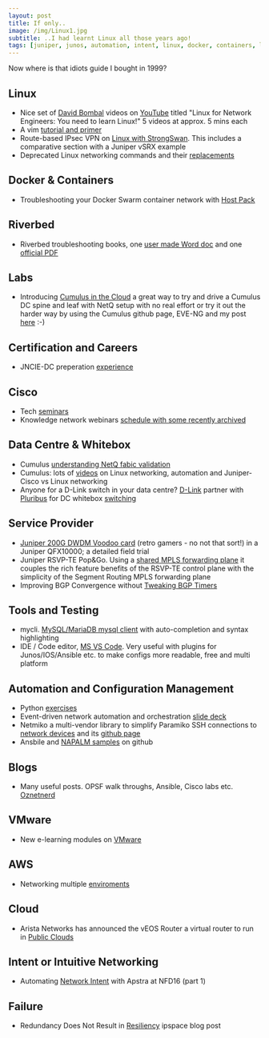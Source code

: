 ```yaml
---
layout: post
title: If only..
image: /img/Linux1.jpg
subtitle: ..I had learnt Linux all those years ago!
tags: [juniper, junos, automation, intent, linux, docker, containers, labs, eve-ng, vmware, whitebox, cumulus, cisco, careers, certification, data centre]
---
```

Now where is that idiots guide I bought in 1999?

## Linux

* Nice set of [David Bombal](https://www.youtube.com/user/ConfigTerm/) videos on [YouTube](https://www.youtube.com/playlist?list=PLmfrXta5iRNrIjMcZHllB2ytVGyuKJOnb) titled "Linux for Network Engineers: You need to learn Linux!" 5 videos at approx. 5 mins each
* A vim [tutorial and primer](https://danielmiessler.com/study/vim/)
* Route-based IPsec VPN on [Linux with StrongSwan](https://vincent.bernat.im/en/blog/2017-route-based-vpn). This includes a comparative section with a Juniper vSRX example
* Deprecated Linux networking commands and their [replacements](https://dougvitale.wordpress.com/2011/12/21/deprecated-linux-networking-commands-and-their-replacements/)

## Docker & Containers

* Troubleshooting your Docker Swarm container network with [Host Pack](https://cumulusnetworks.com/blog/troubleshooting-docker-swarm-netq/)

## Riverbed

* Riverbed troubleshooting books, one [user made Word doc](https://splash.riverbed.com/servlet/JiveServlet/download/22746-6751/Troubleshooting%20Riverbed%20WAN%20optimization.doc) and one [official PDF](https://supportkb.riverbed.com/resources/sites/SUPPORT/content/live/SOLUTIONS/24000/S24051/en_US/book-external.pdf)

## Labs

* Introducing [Cumulus in the Cloud](https://cumulusnetworks.com/blog/cumulus-in-the-cloud/) a great way to try and drive a Cumulus DC spine and leaf with NetQ setup with no real effort or try it out the harder way by using the Cumulus github page, EVE-NG and my post [here](https://sipart.github.io/2017-09-12-cvxnetq/) :-)

## Certification and Careers

* JNCIE-DC preperation [experience](http://junosandme.over-blog.com/2017/05/jncie-dc-the-awesome-story-of-joao.html)

## Cisco

* Tech [seminars](https://learningnetwork.cisco.com/community/learning_center/ccie-rs-tech-seminars)
* Knowledge network webinars [schedule with some recently archived](https://engage2demand.cisco.com/CiscoKnowledgeNetwork)

## Data Centre & Whitebox

* Cumulus [understanding NetQ fabic validation](https://cumulusnetworks.com/learn/web-scale-networking-resources/product-collateral/understanding-netq/)
* Cumulus: lots of [videos](https://cumulusnetworks.com/learn/how-to-videos/) on Linux networking, automation and Juniper-Cisco vs Linux networking
* Anyone for a D-Link switch in your data centre? [D-Link](http://us.dlink.com/products/business-solutions/dxs-5000-54s/) partner with [Pluribus](http://www.pluribusnetworks.com/) for DC whitebox [switching](https://www.theregister.co.uk/2017/08/23/dlink_looks_at_data_centre_thinks_id_like_some_of_that_action/)

## Service Provider

* [Juniper 200G DWDM Voodoo card](https://www.sunet.se/blogg/new-toys-200g-dwdm-in-juniper-qfx10000/) (retro gamers - no not that sort!) in a Juniper QFX10000; a detailed field trial
* Juniper RSVP-TE Pop&Go. Using a [shared MPLS forwarding plane](https://forums.juniper.net/t5/Industry-Solutions-and-Trends/RSVP-TE-Pop-amp-Go-Using-a-shared-MPLS-forwarding-plane/ba-p/312918) it couples the rich feature benefits of the RSVP-TE control plane with the simplicity of the Segment Routing MPLS forwarding plane
* Improving BGP Convergence without [Tweaking BGP Timers](http://blog.ipspace.net/2017/09/improving-bgp-convergence-without.html?m=1)

## Tools and Testing

* mycli. [MySQL/MariaDB mysql client](https://www.cyberciti.biz/open-source/command-line-hacks/mycli-awesome-mysqlmariadbpercona-mysql-client-with-auto-completion-and-syntax-highlighting/) with auto-completion and syntax highlighting
* IDE / Code editor, [MS VS Code](https://code.visualstudio.com/). Very useful with plugins for Junos/IOS/Ansible etc. to make configs more readable, free and multi platform

## Automation and Configuration Management

* Python [exercises](https://www.ynonperek.com/2017/09/21/python-exercises/)
* Event-driven network automation and orchestration [slide deck](https://github.com/mirceaulinic/talks/blob/master/LONDON_AUTOMATION_MEETUP1/Event-driven_network_automation_and_orchestration.pdf)
* Netmiko a multi-vendor library to simplify Paramiko SSH connections to [network devices](https://pynet.twb-tech.com/blog/automation/netmiko.html) and its [github page](https://github.com/ktbyers/netmiko/blob/develop/README.md)
* Ansbile and [NAPALM samples](https://github.com/network-automation/ansible-napalm-samples/blob/master/README.md) on github

## Blogs

* Many useful posts. OPSF walk throughs, Ansible, Cisco labs etc. [Oznetnerd](http://www.oznetnerd.com/)

## VMware

* New e-learning modules on [VMware](https://itq.nl/new-e-learning-modules-on-vmware-partner-university/)

## AWS

* Networking multiple [enviroments](https://charity.wtf/2016/03/23/aws-networking-environments-and-you/)

## Cloud

* Arista Networks has announced the vEOS Router a virtual router to run in [Public Clouds](http://packetpushers.net/arista-announces-virtual-router/)

## Intent or Intuitive Networking

* Automating [Network Intent](http://go.apstra.com/video-apstra-at-nfd16-part-1) with Apstra at NFD16 (part 1)

## Failure

* Redundancy Does Not Result in [Resiliency](http://blog.ipspace.net/2017/09/redundancy-does-not-result-in-resiliency.html?m=1) ipspace blog post
